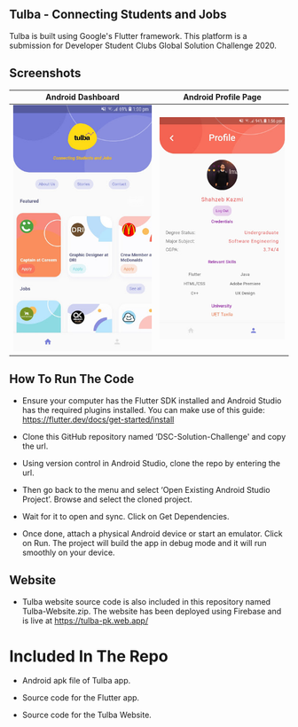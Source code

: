 ## Tulba - Connecting Students and Jobs

Tulba is built using Google's Flutter framework. This platform is a submission for Developer Student Clubs Global Solution Challenge 2020.


## Screenshots

 Android Dashboard             |  Android Profile Page 
:-------------------------:|:-------------------------:
![](https://github.com/Shahzeb-Kazmi/DSC-Solution-Challenge/blob/master/screenshots/Screenshot_20200420-130036.jpg)|![](https://github.com/Shahzeb-Kazmi/DSC-Solution-Challenge/blob/master/screenshots/Screenshot_20200420-135613.jpg)


## How To Run The Code

- Ensure your computer has the Flutter SDK installed and Android Studio has the required plugins installed. You can make use of this guide: https://flutter.dev/docs/get-started/install

- Clone this GitHub repository named ‘DSC-Solution-Challenge' and copy the url. 

- Using version control in Android Studio, clone the repo by entering the url.

- Then go back to the menu and select ‘Open Existing Android Studio Project’. Browse and select the cloned project. 

- Wait for it to open and sync. Click on Get Dependencies. 

- Once done, attach a physical Android device or start an emulator. Click on Run. The project will build the app in debug mode and it will run smoothly on your device. 

## Website

- Tulba website source code is also included in this repository named Tulba-Website.zip. The website has been deployed using Firebase and is live at https://tulba-pk.web.app/

# Included In The Repo

- Android apk file of Tulba app.

- Source code for the Flutter app.

- Source code for the Tulba Website.



